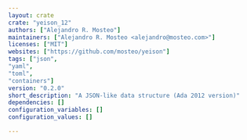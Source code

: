 ```yaml
---
layout: crate
crate: "yeison_12"
authors: ["Alejandro R. Mosteo"]
maintainers: ["Alejandro R. Mosteo <alejandro@mosteo.com>"]
licenses: ["MIT"]
websites: ["https://github.com/mosteo/yeison"]
tags: ["json",
"yaml",
"toml",
"containers"]
version: "0.2.0"
short_description: "A JSON-like data structure (Ada 2012 version)"
dependencies: []
configuration_variables: []
configuration_values: []

---
```



